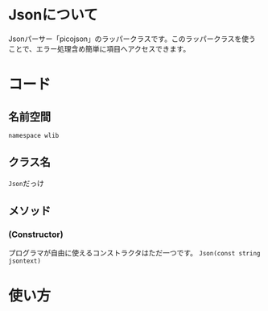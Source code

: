 
# Jsonについて
Jsonパーサー「picojson」のラッパークラスです。このラッパークラスを使うことで、エラー処理含め簡単に項目へアクセスできます。

# コード
## 名前空間
`namespace wlib`

## クラス名
`Json`だっけ

## メソッド
### (Constructor)
プログラマが自由に使えるコンストラクタはただ一つです。
`Json(const string jsontext)`


# 使い方


